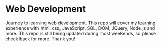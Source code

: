 # Web Development
Journey to learning web development. This repo will cover my learning experience with html, css, JavaScript, SQL, DOM, JQuery, Node.js and more. This repo is still being updated during most weekends, so please check back for more. Thank you!




